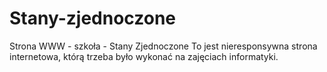 # Stany-zjednoczone
Strona WWW - szkoła - Stany Zjednoczone
To jest nieresponsywna strona internetowa, którą trzeba było wykonać na zajęciach informatyki.
